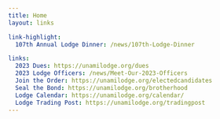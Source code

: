 ```yaml
---
title: Home
layout: links

link-highlight:
  107th Annual Lodge Dinner: /news/107th-Lodge-Dinner

links:
  2023 Dues: https://unamilodge.org/dues
  2023 Lodge Officers: /news/Meet-Our-2023-Officers
  Join the Order: https://unamilodge.org/electedcandidates
  Seal the Bond: https://unamilodge.org/brotherhood
  Lodge Calendar: https://unamilodge.org/calendar/
  Lodge Trading Post: https://unamilodge.org/tradingpost
---
```

